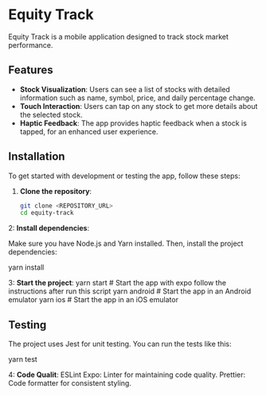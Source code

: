 # Equity Track

Equity Track is a mobile application designed to track stock market performance.

## Features

- **Stock Visualization**: Users can see a list of stocks with detailed information such as name, symbol, price, and daily percentage change.
- **Touch Interaction**: Users can tap on any stock to get more details about the selected stock.
- **Haptic Feedback**: The app provides haptic feedback when a stock is tapped, for an enhanced user experience.

## Installation

To get started with development or testing the app, follow these steps:

1. **Clone the repository**:

   ```bash
   git clone <REPOSITORY_URL>
   cd equity-track


2: **Install dependencies**:

Make sure you have Node.js and Yarn installed. Then, install the project dependencies:

yarn install


3: **Start the project**:
yarn start        # Start the app with expo follow the instructions after run this script
yarn android      # Start the app in an Android emulator
yarn ios          # Start the app in an iOS emulator

## Testing
The project uses Jest for unit testing. You can run the tests like this:

yarn test

4: **Code Qualit**:
ESLint Expo: Linter for maintaining code quality.
Prettier: Code formatter for consistent styling.